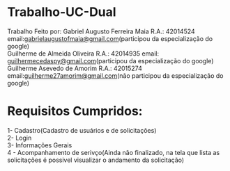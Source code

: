 # Trabalho-UC-Dual
Trabalho Feito por: Gabriel Augusto Ferreira Maia R.A.: 42014524 email:gabrielaugustofmaia@gmail.com(participou da especialização do google)</br>
Guilherme de Almeida Oliveira R.A.: 42014935 email: guilhermecedaspy@gmail.com(participou da especialização do google)</br>
Guilherme Asevedo de Amorim R.A.: 42015274       email:guilherme27amorim@gmail.com(não participou da especialização do google)</br>


# Requisitos Cumpridos:
 1- Cadastro(Cadastro de usuários e de solicitações)</br>
 2- Login</br>
 3- Informações Gerais</br>
 4 - Acompanhamento de serivço(Ainda não finalizado, na tela que lista as solicitações é possivel visualizar o andamento da solicitação)</br>
